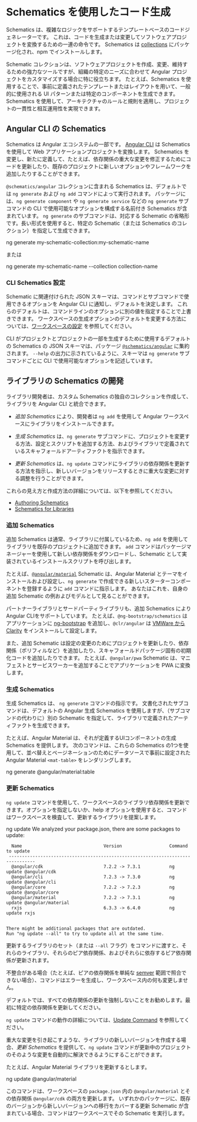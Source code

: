 # Schematics を使用したコード生成

Schematics は、複雑なロジックをサポートするテンプレートベースのコードジェネレーターです。
これは、コードを生成または変更してソフトウェアプロジェクトを変換するための一連の命令です。
Schematics は [collections](guide/glossary#collection) にパッケージ化され、npm でインストールします。

Schematic コレクションは、ソフトウェアプロジェクトを作成、変更、維持するための強力なツールですが、組織の特定のニーズに合わせて Angular プロジェクトをカスタマイズする場合に特に役立ちます。
たとえば、Schematics を使用することで、事前に定義されたテンプレートまたはレイアウトを用いて、一般的に使用される UI パターンまたは特定のコンポーネントを生成できます。
Schematics を使用して、アーキテクチャのルールと規則を適用し、プロジェクトの一貫性と相互運用性を実現できます。

## Angular CLI の Schematics

Schematics は Angular エコシステムの一部です。 [Angular CLI](guide/glossary#cli)  は  Schematics を使用して Web アプリケーションプロジェクトを変換します。
Schematics を変更し、新たに定義して、たとえば、依存関係の重大な変更を修正するためにコードを更新したり、既存のプロジェクトに新しいオプションやフレームワークを追加したりすることができます。

`@schematics/angular` コレクションに含まれる Schematics は、デフォルトでは `ng generate` および `ng add` コマンドによって実行されます。
パッケージには、`ng generate component` や `ng generate service` などの `ng generate` サブコマンドの CLI で使用可能なオプションを構成する名前付き Schematics が含まれています。
`ng generate` のサブコマンドは、対応する Schematic の省略形です。長い形式を使用すると、特定の Schematic（または Schematics のコレクション）を指定して生成できます。

<code-example language="bash">
ng generate my-schematic-collection:my-schematic-name
</code-example>

または

<code-example language="bash">
ng generate my-schematic-name --collection collection-name
</code-example>

### CLI Schematics 設定

Schematic に関連付けられた JSON スキーマは、コマンドとサブコマンドで使用できるオプションを Angular CLI に通知し、デフォルトを決定します。
これらのデフォルトは、コマンドラインのオプションに別の値を指定することで上書きできます。
ワークスペースの生成オプションのデフォルトを変更する方法については、[ワークスペースの設定](guide/workspace-config) を参照してください。

CLI がプロジェクトとプロジェクトの一部を生成するために使用するデフォルトの Schematics の JSON スキーマは、パッケージ [`@schematics/angular`](https://github.com/angular/angular-cli/tree/master/packages/schematics/angular) に集約されます。
`--help` の出力に示されているように、スキーマは `ng generate` サブコマンドごとに CLI で使用可能なオプションを記述しています。

## ライブラリの Schematics の開発

ライブラリ開発者は、カスタム Schematics の独自のコレクションを作成して、ライブラリを Angular CLI と統合できます。

* *追加 Schematics* により、開発者は `ng add` を使用して Angular ワークスペースにライブラリをインストールできます。

* *生成 Schematics* は、`ng generate` サブコマンドに、プロジェクトを変更する方法、設定とスクリプトを追加する方法、およびライブラリで定義されているスキャフォールドアーティファクトを指示できます。

* *更新 Schematics* は、`ng update` コマンドにライブラリの依存関係を更新する方法を指示し、新しいバージョンをリリースするときに重大な変更に対する調整を行うことができます。

これらの見え方と作成方法の詳細については、以下を参照してください。
* [Authoring Schematics](guide/schematics-authoring)
* [Schematics for Libraries](guide/schematics-for-libraries)

### 追加 Schematics

追加 Schematics は通常、ライブラリに付属しているため、`ng add` を使用してライブラリを既存のプロジェクトに追加できます。
`add` コマンドはパッケージマネージャーを使用して新しい依存関係をダウンロードし、Schematic として実装されているインストールスクリプトを呼び出します。

たとえば、[`@angular/material`](https://material.angular.io/guide/schematics) Schematic は、Angular Material とテーマをインストールおよび設定し、`ng generate` で作成できる新しいスターターコンポーネントを登録するように `add` コマンドに指示します。
あなたはこれを、自身の追加 Schematic の例およびモデルとして見ることができます。

パートナーライブラリとサードパーティライブラリも、追加 Schematics により Angular CLIをサポートしています。
たとえば、`@ng-bootstrap/schematics` はアプリケーションに [ng-bootstrap](https://ng-bootstrap.github.io/) を追加し、`@clr/angular` は [VMWare から Clarity](https://vmware.github.io/clarity/documentation/v1.0/get-started) をインストールして設定します。

また、追加 Schematic は設定の変更のためにプロジェクトを更新したり、依存関係（ポリフィルなど）を追加したり、スキャフォールドパッケージ固有の初期化コードを追加したりできます。
たとえば、`@angular/pwa` Schematic は、マニフェストとサービスワーカーを追加することでアプリケーションを PWA に変換します。

### 生成 Schematics

生成 Schematics は、 `ng generate` コマンドの指示です。
文書化されたサブコマンドは、デフォルトの Angular 生成 Schematics を使用しますが、（サブコマンドの代わりに）別の Schematic を指定して、ライブラリで定義されたアーティファクトを生成できます。

たとえば、Angular Material は、それが定義するUIコンポーネントの生成 Schematics を提供します。
次のコマンドは、これらの Schematics の1つを使用して、並べ替えとページネーションのためにデータソースで事前に設定された Angular Material `<mat-table>` をレンダリングします。

<code-example language="bash">
ng generate @angular/material:table <component-name>
</code-example>

### 更新 Schematics

`ng update` コマンドを使用して、ワークスペースのライブラリ依存関係を更新できます。オプションを指定しないか、help オプションを使用すると、コマンドはワークスペースを検査して、更新するライブラリを提案します。

<code-example language="bash">
ng update
    We analyzed your package.json, there are some packages to update:

      Name                               Version                  Command to update
     --------------------------------------------------------------------------------
      @angular/cdk                       7.2.2 -> 7.3.1           ng update @angular/cdk
      @angular/cli                       7.2.3 -> 7.3.0           ng update @angular/cli
      @angular/core                      7.2.2 -> 7.2.3           ng update @angular/core
      @angular/material                  7.2.2 -> 7.3.1           ng update @angular/material
      rxjs                               6.3.3 -> 6.4.0           ng update rxjs


    There might be additional packages that are outdated.
    Run "ng update --all" to try to update all at the same time.
</code-example>

更新するライブラリのセット（または `--all` フラグ）をコマンドに渡すと、それらのライブラリ、それらのピア依存関係、およびそれらに依存するピア依存関係が更新されます。

<div class="alert is-helpful">

不整合がある場合（たとえば、ピアの依存関係を単純な [semver](https://semver.io/) 範囲で照合できない場合）、コマンドはエラーを生成し、ワークスペース内の何も変更しません。

デフォルトでは、すべての依存関係の更新を強制しないことをお勧めします。最初に特定の依存関係を更新してください。

`ng update` コマンドの動作の詳細については、[Update Command](https://github.com/angular/angular-cli/blob/master/docs/specifications/update.md) を参照してください。

</div>

重大な変更を引き起こすような、ライブラリの新しいバージョンを作成する場合、*更新 Schematics* を提供して、`ng update` コマンドが更新中のプロジェクトのそのような変更を自動的に解決できるようにすることができます。

たとえば、Angular Material ライブラリを更新するとします。

<code-example language="bash">
ng update @angular/material
</code-example>

このコマンドは、ワークスペースの `package.json` 内の `@angular/material` とその依存関係  `@angular/cdk` の両方を更新します。
いずれかのパッケージに、既存のバージョンから新しいバージョンへの移行をカバーする更新 Schematic が含まれている場合、コマンドはワークスペースでその Schematic を実行します。
